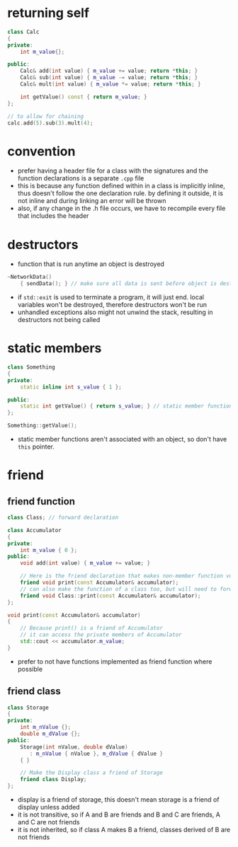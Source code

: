 # returning self

```cpp
class Calc
{
private:
    int m_value{};

public:
    Calc& add(int value) { m_value += value; return *this; }
    Calc& sub(int value) { m_value -= value; return *this; }
    Calc& mult(int value) { m_value *= value; return *this; }

    int getValue() const { return m_value; }
};

// to allow for chaining
calc.add(5).sub(3).mult(4);
```

# convention

- prefer having a header file for a class with the signatures and the function declarations is a separate `.cpp` file
- this is because any function defined within in a class is implicitly inline, thus doesn't follow the one declaration rule. by defining it outside, it is not inline and during linking an error will be thrown
- also, if any change in the .h file occurs, we have to recompile every file that includes the header

# destructors

- function that is run anytime an object is destroyed

```cpp
~NetworkData()
	{ sendData(); } // make sure all data is sent before object is destroyed
```

- if `std::exit` is used to terminate a program, it will just end. local variables won't be destroyed, therefore destructors won't be run
- unhandled exceptions also might not unwind the stack, resulting in destructors not being called

# static members

```cpp
class Something
{
private:
    static inline int s_value { 1 };

public:
    static int getValue() { return s_value; } // static member function
};

Something::getValue();
```

- static member functions aren't associated with an object, so don't have `this` pointer.

# friend

## friend function

```cpp
class Class; // forward declaration

class Accumulator
{
private:
    int m_value { 0 };
public:
    void add(int value) { m_value += value; }

    // Here is the friend declaration that makes non-member function void print(const Accumulator& accumulator) a friend of Accumulator
    friend void print(const Accumulator& accumulator);
    // can also make the function of a class too, but will need to forward declare the class.
    friend void Class::print(const Accumulator& accumulator);
};

void print(const Accumulator& accumulator)
{
    // Because print() is a friend of Accumulator
    // it can access the private members of Accumulator
    std::cout << accumulator.m_value;
}
```

- prefer to not have functions implemented as friend function where possible

## friend class

```cpp
class Storage
{
private:
    int m_nValue {};
    double m_dValue {};
public:
    Storage(int nValue, double dValue)
       : m_nValue { nValue }, m_dValue { dValue }
    { }

    // Make the Display class a friend of Storage
    friend class Display;
};
```

- display is a friend of storage, this doesn't mean storage is a friend of display unless added
- it is not transitive, so if A and B are friends and B and C are friends, A and C are not friends
- it is not inherited, so if class A makes B a friend, classes derived of B are not friends
